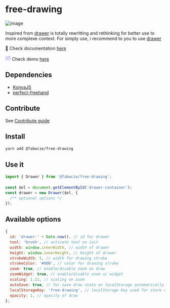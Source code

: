 # free-drawing

![image](https://github.com/fabienwnklr/free-drawing/assets/49644785/2a87f2dc-ee59-4cec-87a6-872f06e231fa)

Inspired from [drawer](https://github.com/fabienwnklr/drawer/) is totally rewritting and rethinking for better use to more complexe context.
For simply use, i recommend to you to use [drawer](https://github.com/fabienwnklr/drawer/)

📝 Check documentation [here](https://free-drawing-docs.netlify.app/)

<img src="./docs/public/logo.svg" width="17" /> Check demo [here](https://free-drawing-demo.netlify.app/)

## Dependencies

- [KonvaJS](https://konvajs.org/index.html)
- [perfect-freehand](https://github.com/steveruizok/perfect-freehand)

## Contribute

See [Contribute guide](https://github.com/fabienwnklr/free-drawing/blob/master/CONTRIBUTING.md)

## Install

```bash
yarn add @fabwcie/free-drawing
```

## Use it

```js
import { Drawer } from '@fabwcie/free-drawing';

const $el = document.getElementById('drawer-container');
const drawer = new Drawer($el, {
  /** optional options */
});
```

## Available options

```js
{
  id: 'drawer-' + Date.now(), // id for drawer
  tool: 'brush', // activate tool on init
  width: window.innerWidth, // width of drawer
  height: window.innerHeight, // height of drawer
  strokeWidth: 5, // width for drawing stroke
  strokeColor: '#000', // color for drawing stroke
  zoom: true, // enable/disable zoom on draw
  zoomWidget: true, // enable/disable zoom ui widget
  scaling: 1.11, // scaling on zoom
  autoSave: true, // for save draw state on localStorage automatically
  localStorageKey: 'free-drawing', // localStorage key used for store data
  opacity: 1, // opacity of draw
};
```
